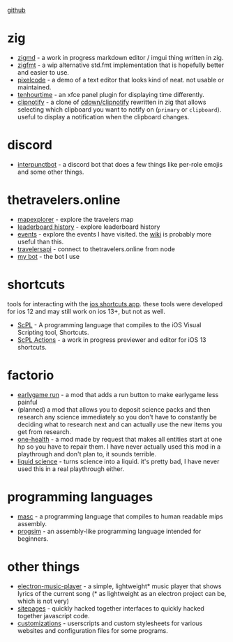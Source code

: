[github](https://github.com/pfgithub)

# zig

- [zigmd](https://github.com/pfgithub/zigmd) - a work in progress markdown editor / imgui thing
  written in zig.
- [zigfmt](https://github.com/pfgithub/zigfmt) - a wip alternative std.fmt implementation that
  is hopefully better and easier to use.
- [pixelcode](https://github.com/pfgithub/pixelcode) - a demo of a text editor that looks kind
  of neat. not usable or maintained.
- [tenhourtime](https://github.com/pfgithub/qmtime) - an xfce panel plugin for displaying time
  differently.
- [clipnotify](https://github.com/pfgithub/clipnotify) - a clone of
  [cdown/clipnotify](https://github.com/cdown/clipnotify) rewritten in zig that allows selecting which
  clipboard you want to notify on (`primary` or `clipboard`). useful to display a notification when
  the clipboard changes.

# discord

- [interpunctbot](https://interpunct.info/) - a discord bot that does a few
  things like per-role emojis and some other things.
  
# thetravelers.online

- [mapexplorer](https://pfg.pw/mapexplorer/) - explore the travelers map
- [leaderboard history](https://pfg.pw/travelersleaderboard/player) - explore leaderboard history
- [events](https://pfg.pw/travelersevents/travel-travel.html) - explore the events I have visited. the [wiki](https://thetravelers.miraheze.org/wiki/Locations) is probably more useful than this.
- [travelersapi](https://github.com/pfgithub/travelersapi) - connect to thetravelers.online from node
- [my bot](https://github.com/pfgithub/thetravelers-bot) - the bot I use
  
# shortcuts

tools for interacting with the [ios shortcuts app](https://apps.apple.com/us/app/shortcuts/id915249334).
these tools were developed for ios 12 and may still work on ios 13+, but not as well.

- [ScPL](https://scpl.dev) - A programming language that compiles to the iOS Visual
  Scripting tool, Shortcuts.
- [ScPL Actions](https://github.com/pfgithub/scpl-actions) - a work in progress previewer
  and editor for iOS 13 shortcuts.
  
# factorio

- [earlygame run](https://mods.factorio.com/mod/earlygame-run) - a mod that adds
  a run button to make earlygame less painful
- (planned) a mod that allows you to deposit science packs and then research any
  science immediately so you don't have to constantly be deciding what to research
  next and can actually use the new items you get from research.
- [one-health](https://mods.factorio.com/mod/one-health) - a mod made by request
  that makes all entities start at one hp so you have to repair them. I have never
  actually used this mod in a playthrough and don't plan to, it sounds terrible.
- [liquid science](https://mods.factorio.com/mod/liquid-science) - turns science
  into a liquid. it's pretty bad, I have never used this in a real playthrough
  either.
  
# programming languages

- [masc](https://github.com/pfgithub/masc) - a programming language that compiles
  to human readable mips assembly.
- [progsim](https://pfg.pw/progsim/progsim) - an assembly-like programming language
  intended for beginners.

# other things

- [electron-music-player](https://github.com/pfgithub/electron-music-player) - a simple,
  lightweight\* music player that shows lyrics of the current song (\* as lightweight as
  an electron project can be, which is not very)
- [sitepages](sitepages) - quickly hacked together interfaces to quickly hacked together
  javascript code.
- [customizations](https://github.com/pfgithub/customizations) - userscripts and custom
  stylesheets for various websites and configuration files for some programs.
